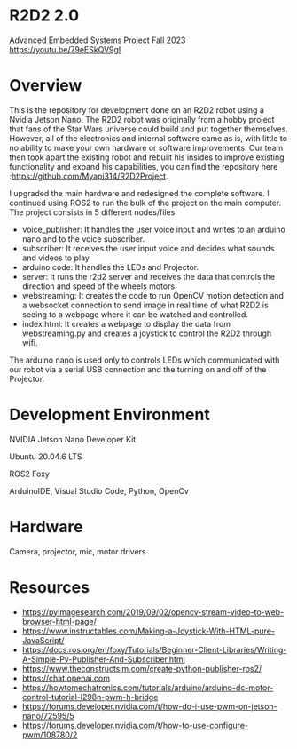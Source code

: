 # R2D2 2.0 
Advanced Embedded Systems Project Fall 2023
https://youtu.be/79eESkQV9gI

# Overview
This is the repository for development done on an R2D2 robot using a Nvidia Jetson Nano. The R2D2 robot was originally from a hobby project that fans of the Star Wars universe could build and put together themselves. However, all of the electronics and internal software came as is, with little to no ability to make your own hardware or software improvements. Our team then took apart the existing robot and rebuilt his insides to improve existing functionality and expand his capabilities, you can find the repository here :https://github.com/Myapi314/R2D2Project.

I upgraded the main hardware and redesigned the complete software. I continued using ROS2 to run the bulk of the project on the main computer. The project consists in 5 different nodes/files
* voice_publisher: It handles the user voice input and writes to an arduino nano and to the voice subscriber.
* subscriber: It receives the user input voice and decides what sounds and videos to play
* arduino code: It handles the LEDs and Projector.
* server: It runs the r2d2 server and receives the data that controls the direction and speed of the wheels motors.
* webstreaming: It creates the code to run OpenCV motion detection and a websocket connection to send image in real time of what R2D2 is seeing to a webpage where it can be watched and controlled.
* index.html: It creates a webpage to display the data from webstreaming.py and creates a joystick to control the R2D2 through wifi.

The arduino nano is used only to controls LEDs which communicated with our robot via a serial USB connection and the turning on and off of the Projector.

# Development Environment
NVIDIA Jetson Nano Developer Kit

Ubuntu 20.04.6 LTS

ROS2 Foxy

ArduinoIDE, Visual Studio Code, Python, OpenCv

# Hardware
Camera, projector, mic, motor drivers


# Resources
* https://pyimagesearch.com/2019/09/02/opencv-stream-video-to-web-browser-html-page/
* https://www.instructables.com/Making-a-Joystick-With-HTML-pure-JavaScript/
* https://docs.ros.org/en/foxy/Tutorials/Beginner-Client-Libraries/Writing-A-Simple-Py-Publisher-And-Subscriber.html
* https://www.theconstructsim.com/create-python-publisher-ros2/
* https://chat.openai.com
* https://howtomechatronics.com/tutorials/arduino/arduino-dc-motor-control-tutorial-l298n-pwm-h-bridge
* https://forums.developer.nvidia.com/t/how-do-i-use-pwm-on-jetson-nano/72595/5
* https://forums.developer.nvidia.com/t/how-to-use-configure-pwm/108780/2
